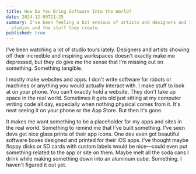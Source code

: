 ```yaml
---
title: How Do You Bring Software Into the World?
date: 2024-12-09T21:25
summary: I've been feeling a bit envious of artists and designers and their cool
  studios and the stuff they create.
published: true
---
```

I've been watching a lot of studio tours lately. Designers and artists showing off their incredible and inspiring workspaces doesn't exactly make me depressed, but they do give me the sense that I'm missing out on something. Something tangible.

I mostly make websites and apps. I don't write software for robots or machines or anything you would actually interact with. I make stuff to look at on your phone. You can't exactly hold a website. They don't take up space in the real world. Sometimes it gets old just sitting at my computer writing code all day, especially when nothing physical comes from it. It's neat seeing it on your phone or the App Store. But then it's gone.

It makes me want something to be a placeholder for my apps and sites in the real world. Something to remind me that I've built something. I've seen devs get nice glass prints of their app icons. One dev even got beautiful software boxes designed and printed for their iOS apps. I've thought maybe floppy disks or SD cards with custom labels would be nice—could even put something related to the app or site on them. Maybe melt all the soda cans I drink while making something down into an aluminum cube. Something. I haven't figured it out yet.
